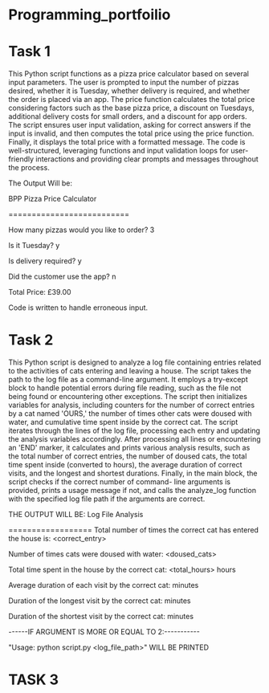 # Programming_portfoilio
Task 1
=
This Python script functions as a pizza price calculator based on several input parameters. The user is prompted to input the number of pizzas desired, whether it is Tuesday, whether delivery is required, and whether the order is placed via an app. The price function calculates the total price considering factors such as the base pizza price, a discount on Tuesdays, additional delivery costs for small orders, and a discount for app orders. The script ensures user input validation, asking for correct answers if the input is invalid, and then computes the total price using the price function. Finally, it displays the total price with a formatted message. The code is well-structured, leveraging functions and input validation loops for user-friendly interactions and providing clear prompts and messages throughout the process.

The Output Will be:

BPP Pizza Price Calculator

==========================

How many pizzas would you like to order? 3

Is it Tuesday? y

Is delivery required? y

Did the customer use the app? n

Total Price: £39.00

Code is written to handle erroneous input.

Task 2
=
This Python script is designed to analyze a log file containing entries related to the activities of cats entering and leaving a house. The script takes the path to the log file as a command-line argument. It employs a try-except block to handle potential errors during file reading, such as the file not being found or encountering other exceptions. The script then initializes variables for analysis, including counters for the number of correct entries by a cat named 'OURS,' the number of times other cats were doused with water, and cumulative time spent inside by the correct cat. The script iterates through the lines of the log file, processing each entry and updating the analysis variables accordingly. After processing all lines or encountering an 'END' marker, it calculates and prints various analysis results, such as the total number of correct entries, the number of doused cats, the total time spent inside (converted to hours), the average duration of correct visits, and the longest and shortest durations. Finally, in the main block, the script checks if the correct number of command- line arguments is provided, prints a usage message if not, and calls the analyze_log function with the specified log file path if the arguments are correct.

THE OUTPUT WILL BE: Log File Analysis

================== Total number of times the correct cat has entered the house is: <correct_entry>

Number of times cats were doused with water: <doused_cats>

Total time spent in the house by the correct cat: <total_hours> hours

Average duration of each visit by the correct cat: minutes

Duration of the longest visit by the correct cat: minutes

Duration of the shortest visit by the correct cat: minutes

------IF ARGUMENT IS MORE OR EQUAL TO 2:-----------

"Usage: python script.py <log_file_path>" WILL BE PRINTED

TASK 3
=
